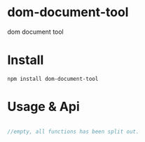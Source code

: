 # dom-document-tool
dom document tool

# Install
```
npm install dom-document-tool
```

# Usage & Api
```javascript

//empty, all functions has been split out.

```
